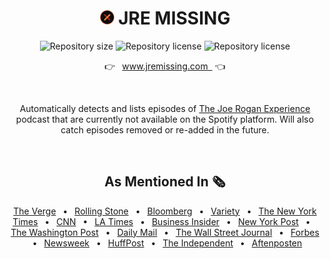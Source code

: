 <div align="center" text-align="center">

#  <img height="23px" width="23px" padding="5px" src="./client/public/favicon.png" alt="JRE MISSING LOGO" /> JRE MISSING


<p>
  <img alt="Repository size" src="https://img.shields.io/github/repo-size/HenB13/jre-missing?color=#ee7d2c">
  <img alt="Repository license" src="https://img.shields.io/github/license/HenB13/jre-missing?color=#ee7d2c">
  <img alt="Repository license" src="https://img.shields.io/static/v1?label=sauna+temp&message=200F&color=#ee7d2c">
  
</p>
  

:point_right:  www.jremissing.com  👈 

&#xa0;
  
Automatically detects and lists episodes of [The Joe Rogan Experience](https://open.spotify.com/show/4rOoJ6Egrf8K2IrywzwOMk) podcast that are currently not available on the Spotify platform. Will also catch episodes removed or re-added in the future.

&#xa0;

## As Mentioned In 🗞️

<a href="https://www.theverge.com/22918697/joe-rogan-experience-podcast-episodes-disappear-controversy">The Verge</a> 
 &#8226;  <a href="https://www.rollingstone.com/culture/culture-news/spotify-removes-joe-rogan-experience-podcast-episodes-1295727/">Rolling Stone</a> 
 &#8226;  <a href="https://www.bloomberg.com/opinion/articles/2022-02-08/peloton-s-ceo-has-had-enough">Bloomberg</a> 
 &#8226;  <a href="https://variety.com/2022/digital/news/spotify-removes-joe-rogan-episodes-n-word-1235172972/">Variety</a> 
 &#8226;  <a href="https://www.nytimes.com/2022/02/05/arts/music/joe-rogan-spotify-apology-slur.html">The New York Times</a> 
 &#8226;  <a href="https://edition.cnn.com/2022/02/05/media/joe-rogan-racial-slur-apology-india-arie/index.html">CNN</a> 
 &#8226;  <a href="https://www.latimes.com/entertainment-arts/story/2022-02-05/joe-rogan-apologizes-for-using-n-word?utm_source=pocket_mylist">LA Times</a> 
 &#8226;  <a href="https://www.businessinsider.com/spotify-deletes-70-joe-rogan-podcast-episodes-including-alex-jones-2022-2?r=US&IR=T">Business Insider</a> 
 &#8226;  <a href="https://nypost.com/2022/02/05/spotify-has-removed-over-100-episodes-of-joe-rogans-podcast/">New York Post</a> 
 &#8226;  <a href="https://www.washingtonpost.com/arts-entertainment/2022/02/06/spotify-joe-rogan-podcast-removed/">The Washington Post</a>
 &#8226;  <a href="https://www.dailymail.co.uk/news/article-10479127/Spotify-purges-70-Joe-Rogan-episodes-defiant-host-returns-airwaves-Says-lockdowns-dont-work.html">Daily Mail</a> 
 &#8226;  <a href="https://www.wsj.com/articles/joe-rogan-racial-slur-spotify-11644275660">The Wall Street Journal</a> 
 &#8226;  <a href="https://www.forbes.com/sites/lisakim/2022/02/05/spotify-pulls-more-than-110-episodes-of-joe-rogans-podcast/?sh=79b42a5d1539">Forbes</a> 
 &#8226;  <a href="https://www.newsweek.com/spotify-draws-line-between-slurs-covid-removing-some-joe-rogan-episodes-1676887">Newsweek</a> 
 &#8226;  <a href="https://www.huffpost.com/entry/joe-rogan-experience-episodes-removed-spotify_n_61fef043e4b0f8a1b8453a83">HuffPost</a> 
 &#8226;  <a href="https://www.independent.co.uk/arts-entertainment/music/news/joe-rogan-podcast-episodes-removed-b2009035.html">The Independent</a> 
 &#8226;  <a href="https://www.aftenposten.no/kultur/i/RrnjjW/joe-rogan-ber-om-unnskyldning-for-aa-ha-brukt-n-ordet-i-sin-podkast">Aftenposten</a>

</div>